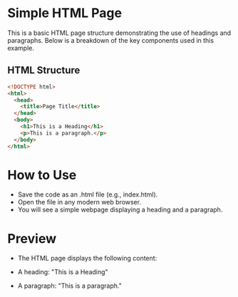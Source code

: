 # Simple HTML Page

This is a basic HTML page structure demonstrating the use of headings and paragraphs. Below is a breakdown of the key components used in this example.

## HTML Structure

```html
<!DOCTYPE html>
<html>
  <head>
    <title>Page Title</title>
  </head>
  <body>
    <h1>This is a Heading</h1>
    <p>This is a paragraph.</p>
  </body>
</html>
```

# How to Use

- Save the code as an .html file (e.g., index.html).
- Open the file in any modern web browser.
- You will see a simple webpage displaying a heading and a paragraph.

# Preview

- The HTML page displays the following content:

- A heading: "This is a Heading"
- A paragraph: "This is a paragraph."
